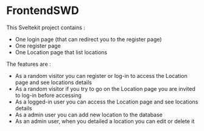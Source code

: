 # FrontendSWD

This Sveltekit project contains :

- One login page (that can redirect you to the register page)
- One register page
- One Location page that list locations

The features are :
- As a random visitor you can register or log-in to access the Location page and see locations details
- As a random visitor if you try to go on the Location page you are invited to log-in before accessing
- As a logged-in user you can access the Location page and see locations details
- As a admin user you can add new location to the database
- As an admin user, when you detailed a location you can edit or delete it
